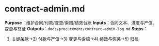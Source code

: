 # contract-admin.md

**Purpose**：维护合同/付款/变更/索赔/绩效台账
**Inputs**：合同文本、进度与产值、变更与签证
**Outputs**：`docs/procurement/contract-admin-log.md`
**Steps**：

1. 关键条款→2) 付款与产值→3) 变更与索赔→4) 绩效与奖惩→5) 归档
